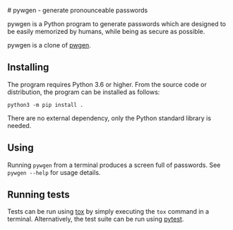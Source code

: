 # pywgen - generate pronounceable passwords

pywgen is a Python program to generate passwords which are designed to be
easily memorized by humans, while being as secure as possible.

pywgen is a clone of [pwgen](https://github.com/tytso/pwgen).

## Installing

The program requires Python 3.6 or higher. From the source code or
distribution, the program can be installed as follows:

    python3 -m pip install .

There are no external dependency, only the Python standard library is needed.

## Using

Running `pywgen` from a terminal produces a screen full of passwords. See
`pywgen --help` for usage details.

## Running tests

Tests can be run using [tox](https://tox.readthedocs.io/) by simply executing
the `tox` command in a terminal. Alternatively, the test suite can be run
using [pytest](https://docs.pytest.org/).
